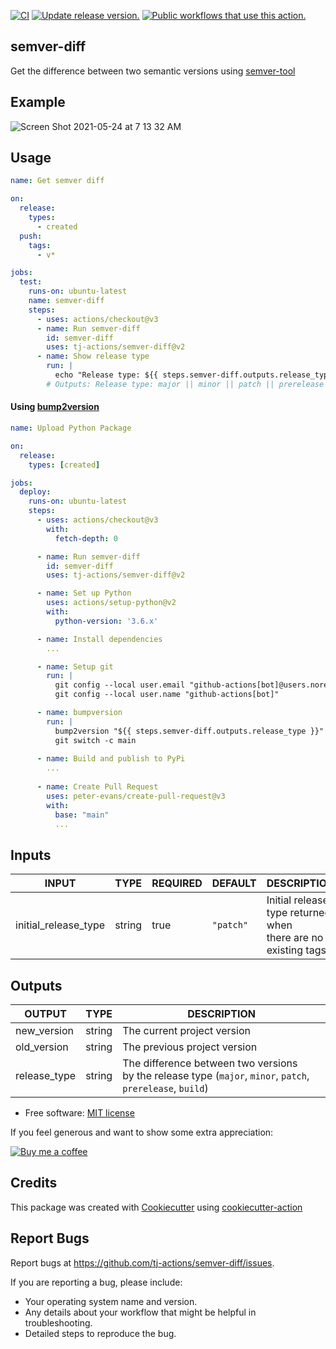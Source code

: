 [![CI](https://github.com/tj-actions/semver-diff/workflows/CI/badge.svg)](https://github.com/tj-actions/semver-diff/actions?query=workflow%3ACI)
[![Update release version.](https://github.com/tj-actions/semver-diff/workflows/Update%20release%20version./badge.svg)](https://github.com/tj-actions/semver-diff/actions?query=workflow%3A%22Update+release+version.%22)
[![Public workflows that use this action.](https://img.shields.io/endpoint?url=https%3A%2F%2Fused-by.vercel.app%2Fapi%2Fgithub-actions%2Fused-by%3Faction%3Dtj-actions%2Fsemver-diff%26badge%3Dtrue)](https://github.com/search?o=desc\&q=tj-actions+semver-diff+path%3A.github%2Fworkflows+language%3AYAML\&s=\&type=Code)

## semver-diff

Get the difference between two semantic versions using [semver-tool](https://github.com/fsaintjacques/semver-tool)

## Example

![Screen Shot 2021-05-24 at 7 13 32 AM](https://user-images.githubusercontent.com/17484350/119339811-a6b92a80-bc5f-11eb-9f6f-475cae246545.png)

## Usage

```yaml
name: Get semver diff

on:
  release:
    types:
      - created
  push:
    tags:
      - v*

jobs:
  test:
    runs-on: ubuntu-latest
    name: semver-diff
    steps:
      - uses: actions/checkout@v3
      - name: Run semver-diff
        id: semver-diff
        uses: tj-actions/semver-diff@v2
      - name: Show release type
        run: |
          echo "Release type: ${{ steps.semver-diff.outputs.release_type }}"
        # Outputs: Release type: major || minor || patch || prerelease || build
```

#### Using [bump2version](https://github.com/c4urself/bump2version)

```yaml
name: Upload Python Package

on:
  release:
    types: [created]

jobs:
  deploy:
    runs-on: ubuntu-latest
    steps:
      - uses: actions/checkout@v3
        with:
          fetch-depth: 0

      - name: Run semver-diff
        id: semver-diff
        uses: tj-actions/semver-diff@v2

      - name: Set up Python
        uses: actions/setup-python@v2
        with:
          python-version: '3.6.x'

      - name: Install dependencies
        ...

      - name: Setup git
        run: |
          git config --local user.email "github-actions[bot]@users.noreply.github.com"
          git config --local user.name "github-actions[bot]"

      - name: bumpversion
        run: |
          bump2version "${{ steps.semver-diff.outputs.release_type }}"
          git switch -c main 
       
      - name: Build and publish to PyPi
        ...
        
      - name: Create Pull Request
        uses: peter-evans/create-pull-request@v3
        with:
          base: "main"
          ...
```

## Inputs

<!-- AUTO-DOC-INPUT:START - Do not remove or modify this section -->

|        INPUT         |  TYPE  | REQUIRED |  DEFAULT  |                             DESCRIPTION                             |
|----------------------|--------|----------|-----------|---------------------------------------------------------------------|
| initial\_release\_type | string |   true   | `"patch"` | Initial release type returned when <br>there are no existing tags.  |

<!-- AUTO-DOC-INPUT:END -->

## Outputs

<!-- AUTO-DOC-OUTPUT:START - Do not remove or modify this section -->

|    OUTPUT    |  TYPE  |                                                   DESCRIPTION                                                   |
|--------------|--------|-----------------------------------------------------------------------------------------------------------------|
| new\_version  | string |                                           The current project version                                           |
| old\_version  | string |                                          The previous project version                                           |
| release\_type | string | The difference between two versions <br>by the release type (`major`, `minor`, `patch`, `prerelease`, `build`)  |

<!-- AUTO-DOC-OUTPUT:END -->

*   Free software: [MIT license](LICENSE)

If you feel generous and want to show some extra appreciation:

[![Buy me a coffee][buymeacoffee-shield]][buymeacoffee]

[buymeacoffee]: https://www.buymeacoffee.com/jackton1

[buymeacoffee-shield]: https://www.buymeacoffee.com/assets/img/custom_images/orange_img.png

## Credits

This package was created with [Cookiecutter](https://github.com/cookiecutter/cookiecutter) using [cookiecutter-action](https://github.com/tj-actions/cookiecutter-action)

## Report Bugs

Report bugs at https://github.com/tj-actions/semver-diff/issues.

If you are reporting a bug, please include:

*   Your operating system name and version.
*   Any details about your workflow that might be helpful in troubleshooting.
*   Detailed steps to reproduce the bug.
